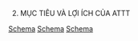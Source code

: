 2. MỤC TIÊU VÀ LỢI ÍCH CỦA ATTT

[Schema](page_8_img_0.png)
[Schema](page_8_img_1.png)
[Schema](page_8_img_2.png)
